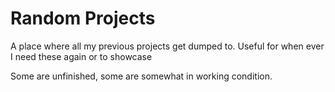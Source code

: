 # Random Projects
 A place where all my previous projects get dumped to. Useful for when ever I need these again or to showcase

 Some are unfinished, some are somewhat in working condition.
